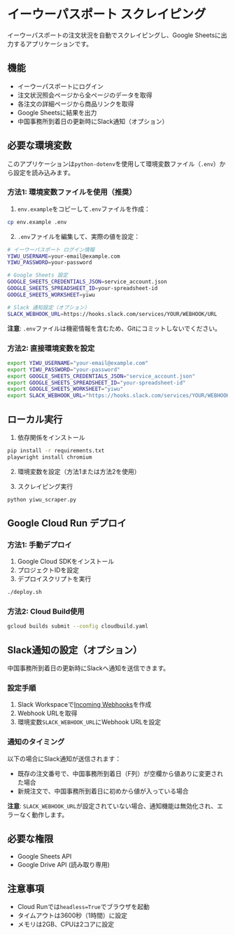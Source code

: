 # イーウーパスポート スクレイピング

イーウーパスポートの注文状況を自動でスクレイピングし、Google Sheetsに出力するアプリケーションです。

## 機能

- イーウーパスポートにログイン
- 注文状況照会ページから全ページのデータを取得
- 各注文の詳細ページから商品リンクを取得
- Google Sheetsに結果を出力
- 中国事務所到着日の更新時にSlack通知（オプション）

## 必要な環境変数

このアプリケーションは`python-dotenv`を使用して環境変数ファイル（`.env`）から設定を読み込みます。

### 方法1: 環境変数ファイルを使用（推奨）

1. `env.example`をコピーして`.env`ファイルを作成：
```bash
cp env.example .env
```

2. `.env`ファイルを編集して、実際の値を設定：
```bash
# イーウーパスポート ログイン情報
YIWU_USERNAME=your-email@example.com
YIWU_PASSWORD=your-password

# Google Sheets 設定
GOOGLE_SHEETS_CREDENTIALS_JSON=service_account.json
GOOGLE_SHEETS_SPREADSHEET_ID=your-spreadsheet-id
GOOGLE_SHEETS_WORKSHEET=yiwu

# Slack 通知設定（オプション）
SLACK_WEBHOOK_URL=https://hooks.slack.com/services/YOUR/WEBHOOK/URL
```

**注意**: `.env`ファイルは機密情報を含むため、Gitにコミットしないでください。

### 方法2: 直接環境変数を設定

```bash
export YIWU_USERNAME="your-email@example.com"
export YIWU_PASSWORD="your-password"
export GOOGLE_SHEETS_CREDENTIALS_JSON="service_account.json"
export GOOGLE_SHEETS_SPREADSHEET_ID="your-spreadsheet-id"
export GOOGLE_SHEETS_WORKSHEET="yiwu"
export SLACK_WEBHOOK_URL="https://hooks.slack.com/services/YOUR/WEBHOOK/URL"
```

## ローカル実行

1. 依存関係をインストール
```bash
pip install -r requirements.txt
playwright install chromium
```

2. 環境変数を設定（方法1または方法2を使用）

3. スクレイピング実行
```bash
python yiwu_scraper.py
```

## Google Cloud Run デプロイ

### 方法1: 手動デプロイ

1. Google Cloud SDKをインストール
2. プロジェクトIDを設定
3. デプロイスクリプトを実行
```bash
./deploy.sh
```

### 方法2: Cloud Build使用

```bash
gcloud builds submit --config cloudbuild.yaml
```

## Slack通知の設定（オプション）

中国事務所到着日の更新時にSlackへ通知を送信できます。

### 設定手順

1. Slack Workspaceで[Incoming Webhooks](https://api.slack.com/messaging/webhooks)を作成
2. Webhook URLを取得
3. 環境変数`SLACK_WEBHOOK_URL`にWebhook URLを設定

### 通知のタイミング

以下の場合にSlack通知が送信されます：
- 既存の注文番号で、中国事務所到着日（F列）が空欄から値ありに変更された場合
- 新規注文で、中国事務所到着日に初めから値が入っている場合

**注意**: `SLACK_WEBHOOK_URL`が設定されていない場合、通知機能は無効化され、エラーなく動作します。

## 必要な権限

- Google Sheets API
- Google Drive API (読み取り専用)

## 注意事項

- Cloud Runでは`headless=True`でブラウザを起動
- タイムアウトは3600秒（1時間）に設定
- メモリは2GB、CPUは2コアに設定
